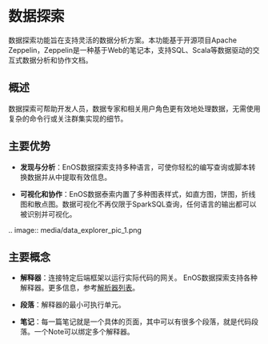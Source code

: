 # 数据探索

数据探索功能旨在支持灵活的数据分析方案。本功能基于开源项目Apache Zeppelin，Zeppelin是一种基于Web的笔记本，支持SQL、Scala等数据驱动的交互式数据分析和协作文档。

## 概述<description>

数据探索可帮助开发人员，数据专家和相关用户角色更有效地处理数据，无需使用复杂的命令行或关注群集实现的细节。


## 主要优势<keybenefits>

- **发现与分析**：EnOS数据探索支持多种语言，可使你轻松的编写查询或脚本转换数据并从中提取有效信息。

- **可视化和协作**：EnOS数据泰索内置了多种图表样式，如直方图，饼图，折线图和散点图。数据可视化不再仅限于SparkSQL查询，任何语言的输出都可以被识别并可视化。<!--修改了中文，与英语已不同-->

.. image:: media/data_explorer_pic_1.png

## 主要概念<keyconcepts>

- **解释器**：连接特定后端框架以运行实际代码的网关。 EnOS数据探索支持各种解释器。更多信息，参考[解析器列表](interpreter)。

- **段落**：解释器的最小可执行单元。

- **笔记**：每一篇笔记就是一个具体的页面，其中可以有很多个段落，就是代码段落。一个Note可以绑定多个解释器。

